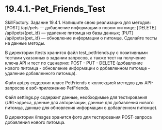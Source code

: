 # 19.4.1.-Pet_Friends_Test
SkillFactory. Задание 19.4.1. Напишите свою реализацию для методов:  [POST] /api/pets — добавление информации о новом питомце; [DELETE] /api/pets/{pet_id} — удаление питомца из базы данных; [PUT] /api/pets/{pet_id} — обновление информации о питомце. Сделайте тесты на данные методы.
 
 
В директории /tests хранится файл test_petfriends.py с позитивными тестами указанных в задании запросов, а также тест на получение ключа API и тест по сценарию: POST - PUT - DELETE (добавление нового питомца - обновление информации о добавленном питомце - удаление добавленного питомца).

Файл api.py содержит класс PetFriends c коллекцией методов для API-запросов к вэб-приложению PetFriends.

Файл settings.py содержит данные, необходимые для тестирования (URL-адреса, данные для авторизации, данные для добавления нового питомца, данные для обновления информации о добавленном питомце).

В директории /images хранится фото для тестирования POST-запроса добавления нового питомца.
